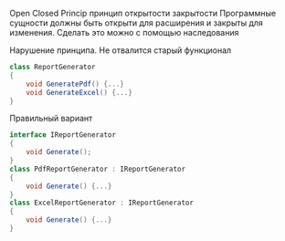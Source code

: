 Open Closed Princip  принцип открытости закрытости
Программные сущности должны быть открыти для расширения и закрыты для изменения. 
Сделать это можно с помощью наследования

Нарушение принципа. Не отвалится старый функционал
```cs
class ReportGenerator
{
	void GeneratePdf() {...}
	void GenerateExcel() {...}
}
```

Правильный вариант

```cs
interface IReportGenerator
{
	void Generate();
}
class PdfReportGenerator : IReportGenerator
{
	void Generate() {...}
}
class ExcelReportGenerator : IReportGenerator
{
	void Generate() {...}
}
```